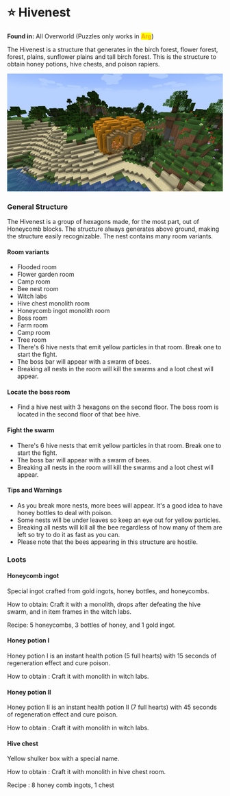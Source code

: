 # ⭐ Hivenest

**Found in:** All Overworld (Puzzles only works in <mark style="color:orange;">**Arg**</mark>)

The Hivenest is a structure that generates in the birch forest, flower forest, forest, plains, sunflower plains and tall birch forest. This is the structure to obtain honey potions, hive chests, and poison rapiers.

![](<../../../.gitbook/assets/image (237).png>)

### General Structure

The Hivenest is a group of hexagons made, for the most part, out of Honeycomb blocks. The structure always generates above ground, making the structure easily recognizable. The nest contains many room variants.

#### Room variants

* Flooded room
* Flower garden room
* Camp room
* Bee nest room
* Witch labs
* Hive chest monolith room
* Honeycomb ingot monolith room
* Boss room
* Farm room
* Camp room
* Tree room
* There's 6 hive nests that emit yellow particles in that room. Break one to start the fight.
* The boss bar will appear with a swarm of bees.
* Breaking all nests in the room will kill the swarms and a loot chest will appear.

#### Locate the boss room

* Find a hive nest with 3 hexagons on the second floor. The boss room is located in the second floor of that bee hive.

#### Fight the swarm

* There's 6 hive nests that emit yellow particles in that room. Break one to start the fight.
* The boss bar will appear with a swarm of bees.
* Breaking all nests in the room will kill the swarms and a loot chest will appear.

#### Tips and Warnings

* As you break more nests, more bees will appear. It's a good idea to have honey bottles to deal with poison.
* Some nests will be under leaves so keep an eye out for yellow particles.
* Breaking all nests will kill all the bee regardless of how many of them are left so try to do it as fast as you can.
* Please note that the bees appearing in this structure are hostile.

### Loots

#### Honeycomb ingot

Special ingot crafted from gold ingots, honey bottles, and honeycombs.

How to obtain: Craft it with a monolith, drops after defeating the hive swarm, and in item frames in the witch labs.

Recipe: 5 honeycombs, 3 bottles of honey, and 1 gold ingot.

#### Honey potion I

Honey potion I is an instant health potion (5 full hearts) with 15 seconds of regeneration effect and cure poison.

How to obtain : Craft it with monolith in witch labs.

#### Honey potion II

Honey potion II is an instant health potion II (7 full hearts) with 45 seconds of regeneration effect and cure poison.

How to obtain : Craft it with monolith in witch labs.

#### Hive chest

Yellow shulker box with a special name.

How to obtain : Craft it with monolith in hive chest room.

Recipe : 8 honey comb ingots, 1 chest

